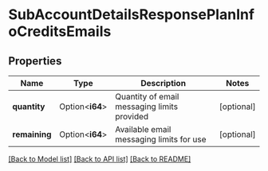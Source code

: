 # SubAccountDetailsResponsePlanInfoCreditsEmails

## Properties

Name | Type | Description | Notes
------------ | ------------- | ------------- | -------------
**quantity** | Option<**i64**> | Quantity of email messaging limits provided | [optional]
**remaining** | Option<**i64**> | Available email messaging limits for use | [optional]

[[Back to Model list]](../README.md#documentation-for-models) [[Back to API list]](../README.md#documentation-for-api-endpoints) [[Back to README]](../README.md)


